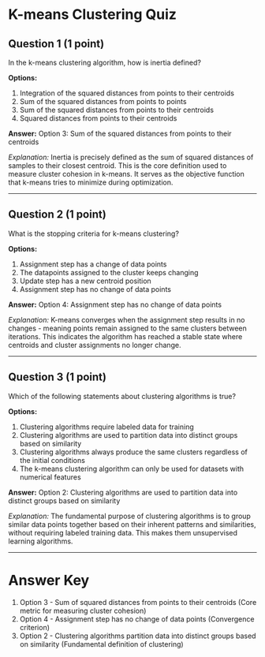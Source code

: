 # K-means Clustering Quiz

## Question 1 (1 point)
In the k-means clustering algorithm, how is inertia defined?

**Options:**
1. Integration of the squared distances from points to their centroids
2. Sum of the squared distances from points to points
3. Sum of the squared distances from points to their centroids
4. Squared distances from points to their centroids

**Answer:** Option 3: Sum of the squared distances from points to their centroids

*Explanation:* Inertia is precisely defined as the sum of squared distances of samples to their closest centroid. This is the core definition used to measure cluster cohesion in k-means. It serves as the objective function that k-means tries to minimize during optimization.

---

## Question 2 (1 point)
What is the stopping criteria for k-means clustering?

**Options:**
1. Assignment step has a change of data points
2. The datapoints assigned to the cluster keeps changing
3. Update step has a new centroid position
4. Assignment step has no change of data points

**Answer:** Option 4: Assignment step has no change of data points

*Explanation:* K-means converges when the assignment step results in no changes - meaning points remain assigned to the same clusters between iterations. This indicates the algorithm has reached a stable state where centroids and cluster assignments no longer change.

---

## Question 3 (1 point)
Which of the following statements about clustering algorithms is true?

**Options:**
1. Clustering algorithms require labeled data for training
2. Clustering algorithms are used to partition data into distinct groups based on similarity
3. Clustering algorithms always produce the same clusters regardless of the initial conditions
4. The k-means clustering algorithm can only be used for datasets with numerical features

**Answer:** Option 2: Clustering algorithms are used to partition data into distinct groups based on similarity

*Explanation:* The fundamental purpose of clustering algorithms is to group similar data points together based on their inherent patterns and similarities, without requiring labeled training data. This makes them unsupervised learning algorithms.

---

# Answer Key
1. Option 3 - Sum of squared distances from points to their centroids (Core metric for measuring cluster cohesion)
2. Option 4 - Assignment step has no change of data points (Convergence criterion)
3. Option 2 - Clustering algorithms partition data into distinct groups based on similarity (Fundamental definition of clustering)